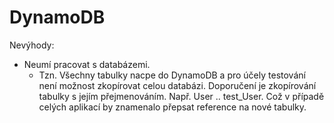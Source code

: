 # DynamoDB
Nevýhody:
- Neumí pracovat s databázemi.
  - Tzn. Všechny tabulky nacpe do DynamoDB a pro účely testování není možnost zkopírovat celou databázi. Doporučení je zkopírování tabulky s jejím přejmenováním. Např. User .. test_User. Což v případě celých aplikací by znamenalo přepsat reference na nové tabulky.
